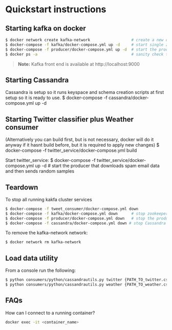 # Quickstart instructions

## Starting kafka on docker

```bash
$ docker network create kafka-network                  # create a new docker network for kafka cluster (zookeeper, broker, kafka-manager services)
$ docker-compose -f kafka/docker-compose.yml up -d     # start single zookeeper, broker, and kafka-manager services
$ docker-compose -f producer/docker-compose.yml up -d  # start the producer that downloads spam email data and then sends random samples to kafka topic
$ docker ps -a                                         # sanity check to make sure services are up: kafka_broker_1, kafka-manager, and zookeeper
```

> **Note:** Kafka front end is available at http://localhost:9000

## Starting Cassandra

Cassandra is setup so it runs keyspace and schema creation scripts at first setup so it is ready to use.
$ docker-compose -f cassandra/docker-compose.yml up -d

## Starting Twitter classifier plus Weather consumer

(Alternatively you can build first, but is not necessary, docker will do it anyway if it hasnt build before, but it is required to apply new changes)
$ docker-compose -f twitter_service/docker-compose.yml build

Start twitter_service:
$ docker-compose -f twitter_service/docker-compose.yml up -d # start the producer that downloads spam email data and then sends random samples

## Teardown

To stop all running kakfa cluster services

```bash
$ docker-compose -f tweet_consumer/docker-compose.yml down
$ docker-compose -f kafka/docker-compose.yml down      # stop zookeeper, broker, and kafka-manager services
$ docker-compose -f producer/docker-compose.yml down   # stop the producer
$ docker-compose -f cassandra/docker-compose.yml down # stop Cassandra
```

To remove the kafka-network network:

```bash
$ docker network rm kafka-network
```

## Load data utility

From a console run the following:

```bash
$ python consumers/python/cassandrautils.py twitter {PATH_TO_twitter.csv}
$ python consumers/python/cassandrautils.py weather {PATH_TO_weather.csv}
```

## FAQs

How can I connect to a running container?

```bash
docker exec -it <container_name>
```
